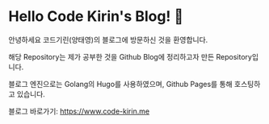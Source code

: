 # Hello Code Kirin's Blog! 👋

안녕하세요 코드기린(양태영)의 블로그에 방문하신 것을 환영합니다.

해당 Repository는 제가 공부한 것을 Github Blog에 정리하고자 만든 Repository입니다.

블로그 엔진으로는 Golang의 Hugo를 사용하였으며, Github Pages를 통해 호스팅하고 있습니다.

블로그 바로가기: https://www.code-kirin.me

